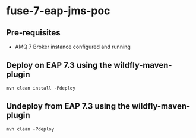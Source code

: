 # fuse-7-eap-jms-poc

## Pre-requisites

- AMQ 7 Broker instance configured and running

## Deploy on EAP 7.3 using the wildfly-maven-plugin

```
mvn clean install -Pdeploy
```

## Undeploy from EAP 7.3 using the wildfly-maven-plugin

```
mvn clean -Pdeploy
```
